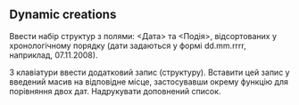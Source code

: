 ## Dynamic creations

Ввести набір структур з полями: <Дата> та <Подія>, відсортованих 
у хронологічному порядку (дати задаються у формі dd.mm.rrrr, наприклад, 
07.11.2008). 

З клавіатури ввести додатковий запис (структуру). Вставити 
цей запис у введений масив на відповідне місце, застосувавши окрему 
функцію для порівняння двох дат. Надрукувати доповнений список. 